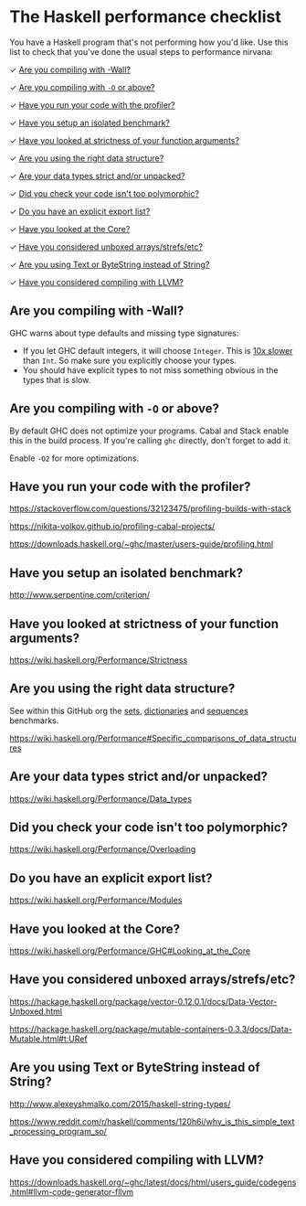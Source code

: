 # The Haskell performance checklist

You have a Haskell program that's not performing how you'd like. Use
this list to check that you've done the usual steps to performance
nirvana:

✓ [Are you compiling with -Wall?](#are-you-compiling-with--wall)

✓ [Are you compiling with `-O` or above?](#are-you-compiling-with--o-or-above)

✓ [Have you run your code with the profiler?](#have-you-run-your-code-with-the-profiler)

✓ [Have you setup an isolated benchmark?](#have-you-setup-an-isolated-benchmark)

✓ [Have you looked at strictness of your function arguments?](#have-you-looked-at-strictness-of-your-function-arguments)

✓ [Are you using the right data structure?](#are-you-using-the-right-data-structure)

✓ [Are your data types strict and/or unpacked?](#are-your-data-types-strict-andor-unpacked)

✓ [Did you check your code isn't too polymorphic?](#did-you-check-your-code-isnt-too-polymorphic)

✓ [Do you have an explicit export list?](#do-you-have-an-explicit-export-list)

✓ [Have you looked at the Core?](#have-you-looked-at-the-core)

✓ [Have you considered unboxed arrays/strefs/etc?](#have-you-considered-unboxed-arraysstrefsetc)

✓ [Are you using Text or ByteString instead of String?](#are-you-using-text-or-bytestring-instead-of-string)

✓ [Have you considered compiling with LLVM?](#have-you-considered-compiling-with-llvm)

## Are you compiling with -Wall?

GHC warns about type defaults and missing type signatures:

* If you let GHC default integers, it will choose `Integer`. This is
  [10x slower](https://github.com/haskell-perf/numbers#numbers) than
  `Int`. So make sure you explicitly choose your types.
* You should have explicit types to not miss something obvious in the
  types that is slow.

## Are you compiling with `-O` or above?

By default GHC does not optimize your programs. Cabal and Stack enable
this in the build process. If you're calling `ghc` directly, don't
forget to add it.

Enable `-O2` for more optimizations.

## Have you run your code with the profiler?

https://stackoverflow.com/questions/32123475/profiling-builds-with-stack

https://nikita-volkov.github.io/profiling-cabal-projects/

https://downloads.haskell.org/~ghc/master/users-guide/profiling.html

## Have you setup an isolated benchmark?

http://www.serpentine.com/criterion/

## Have you looked at strictness of your function arguments?

https://wiki.haskell.org/Performance/Strictness

## Are you using the right data structure?

See within this GitHub org the
[sets](https://github.com/haskell-perf/sets),
[dictionaries](https://github.com/haskell-perf/dictionaries) and
[sequences](https://github.com/haskell-perf/sequences) benchmarks.

https://wiki.haskell.org/Performance#Specific_comparisons_of_data_structures

## Are your data types strict and/or unpacked?

https://wiki.haskell.org/Performance/Data_types

## Did you check your code isn't too polymorphic?

https://wiki.haskell.org/Performance/Overloading

## Do you have an explicit export list?

https://wiki.haskell.org/Performance/Modules

## Have you looked at the Core?

https://wiki.haskell.org/Performance/GHC#Looking_at_the_Core

## Have you considered unboxed arrays/strefs/etc?

https://hackage.haskell.org/package/vector-0.12.0.1/docs/Data-Vector-Unboxed.html

https://hackage.haskell.org/package/mutable-containers-0.3.3/docs/Data-Mutable.html#t:URef

## Are you using Text or ByteString instead of String?

http://www.alexeyshmalko.com/2015/haskell-string-types/

https://www.reddit.com/r/haskell/comments/120h6i/why_is_this_simple_text_processing_program_so/

## Have you considered compiling with LLVM?

https://downloads.haskell.org/~ghc/latest/docs/html/users_guide/codegens.html#llvm-code-generator-fllvm
